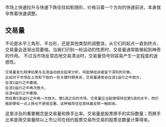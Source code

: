 市场上快速拉升与快速下跌往往如影随形，价格沿着一个方向的快速前进，本身就孕育着快速调整。

## 交易量
不论是水平三角形、平台形，还是其他类型的调整浪，从它们的起点一直到终点，交易量会逐渐出现萎缩。当我们识别一轮运动的性质时，交易量通常能够起到神奇的作用。
不过当市场反常态地交易清淡时，交易量信号则容易产生一定程度的迷惑性。
```
交易量变化规律如果与五浪运动结合起来分析，将能够给读者留下深刻的印象。
比如对于市场在上攻和下挫的一些关键时期来说，交易量通常会在浪1运行之中放大，
在浪2运行之中萎缩，
在浪3运行之中再次放大，
在浪4运行之中萎缩，
而在第5浪运行之中再一次放大。第5浪之后的市场，交易量应当能够保持住第5浪的水平，而价格即便有一点上扬也不是很显著。这种格局往往意味着反转一触即发。
```
这里涉及的重要概念是交易量和换手比率。交易量是股票换手的实际数量；而换手比率是用交易量除以上市公司在纽约股票交易所交易的股票总数量计算得来。